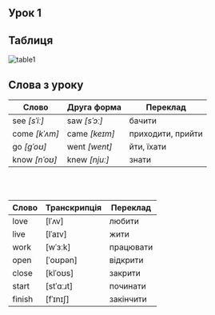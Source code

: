 ## Урок 1

## Таблиця

![table1](:/images/ReferenсesFromLessons/Images/table1.png)

## Слова з уроку

| Слово         | Друга форма   | Переклад          |
| ------------- | ------------- | ----------------- |
| see *[sˈiː]*  | saw *[sˈɔː]*  | бачити            |
| come *[kˈʌm]* | came *[keɪm]* | приходити, прийти |
| go *[ɡˈoʊ]*   | went *[went]* | йти, їхати        |
| know *[nˈoʊ]* | knew *[njuː]* | знати             |

<br></br>

| Слово  | Транскрипція | Переклад  |
| ------ | ------------ | --------- |
| love   | [lˈʌv]       | любити    |
| live   | [lˈaɪv]      | жити      |
| work   | [wˈɜːk]      | працювати |
| open   | [ˈoʊpən]     | відкрити  |
| close  | [klˈoʊs]     | закрити   |
| start  | [stˈɑːɹt]    | починати  |
| finish | [fˈɪnɪʃ]     | закінчити |

